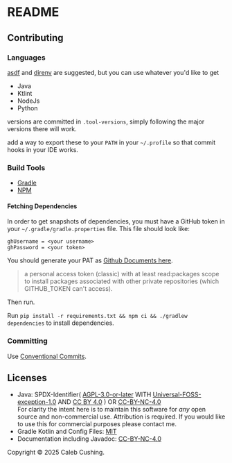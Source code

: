 <!--
Copyright 2024 Caleb Cushing.
SPDX-FileCopyrightText: Copyright © 2025 Caleb Cushing

SPDX-License-Identifier: CC-BY-4.0
SPDX-License-Identifier: CC-BY-NC-4.0
-->

# README

## Contributing

### Languages

[asdf](https://asdf-vm.com) and [direnv](https://direnv.net) are suggested, but you can use whatever you'd like to get

- Java
- Ktlint
- NodeJs
- Python

versions are committed in `.tool-versions`, simply following the major versions there will work.

add a way to export these to your `PATH` in your `~/.profile` so that commit hooks in your IDE works.

### Build Tools

- [Gradle](https://docs.gradle.org/current/userguide/command_line_interface.html)
- [NPM](https://docs.npmjs.com/about-npm)

#### Fetching Dependencies

In order to get snapshots of dependencies, you must have a GitHub token in your `~/.gradle/gradle.properties` file. This
file should look like:

```properties
ghUsername = <your username>
ghPassword = <your token>
```

You should generate your PAT
as [Github Documents here](https://docs.github.com/en/packages/working-with-a-github-packages-registry/working-with-the-gradle-registry#authenticating-to-github-packages).

> a personal access token (classic) with at least read:packages scope to install packages associated with other private
> repositories (which GITHUB_TOKEN can't access).

Then run.

Run `pip install -r requirements.txt && npm ci && ./gradlew dependencies` to install dependencies.

### Committing

Use [Conventional Commits](https://www.conventionalcommits.org/en/v1.0.0/).

## Licenses

- Java: SPDX-Identifier( [AGPL-3.0-or-later](https://choosealicense.com/licenses/agpl-3.0/)
  WITH [Universal-FOSS-exception-1.0](https://spdx.org/licenses/Universal-FOSS-exception-1.0.html)
  AND [CC BY 4.0](https://choosealicense.com/licenses/cc-by-4.0/) )
  OR [CC-BY-NC-4.0](https://creativecommons.org/licenses/by-nc/4.0/)\
  For clarity the intent here is to maintain this software for _any_ open source and non-commercial use. Attribution is
  required. If you would like to use this for commercial purposes please contact me.
- Gradle Kotlin and Config Files: [MIT](https://choosealicense.com/licenses/mit/)
- Documentation including Javadoc: [CC-BY-NC-4.0](https://creativecommons.org/licenses/by-nc/4.0/)

Copyright © 2025 Caleb Cushing.
